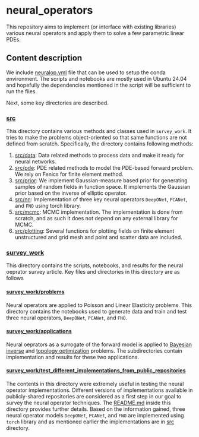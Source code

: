 # neural_operators

This repository aims to implement (or interface with existing libraries) various neural operators and apply them to solve a few parametric linear PDEs. 

## Content description

We include [neuralop.yml](neuralop.yml) file that can be used to setup the conda environment. The scripts and notebooks are mostly used in Ubuntu 24.04 and hopefully the dependencies mentioned in the script will be sufficient to run the files.

Next, some key directories are described. 

### [src](src)
This directory contains various methods and classes used in `survey_work`. It tries to make the problems object-oriented so that same functions are not defined from scratch. Specifically, the directory contains following methods:

1. [src/data](src/data): Data related methods to process data and make it ready for neural networks.
1. [src/pde](src/pde): PDE related methods to model the PDE-based forward problem. We rely on Fenics for finite element method.
1. [src/prior](src/prior): We implement Gaussian-measure based prior for generating samples of random fields in function space. It implements the Gaussian prior based on the inverse of elliptic operator. 
1. [src/nn](src/nn): Implementation of three key neural operators `DeepONet`, `PCANet`, and `FNO` using torch library.
1. [src/mcmc](src/mcmc): MCMC implementation. The implementation is done from scratch, and as such it does not depend on any external library for MCMC. 
1. [src/plotting](src/plotting): Several functions for plotting fields on finite element unstructured and grid mesh and point and scatter data are included. 

### [survey_work](survey_work)
This directory contains the scripts, notebooks, and results for the neural oeprator survey article. Key files and directories in this directory are as follows

#### [survey_work/problems](survey_work/problems) 
Neural operators are applied to Poisson and Linear Elasticity problems. This directory contains the notebooks used to generate data and train and test three neural operators, `DeepONet`, `PCANet`, and `FNO`.

#### [survey_work/applications](survey_work/applications) 

Neural oeprators as a surrogate of the forward model is applied to [Bayesian inverse](survey_work/applications/bayesian_inverse_problem) and [topology optimization](survey_work/applications/topology_optimization) problems. The subdirectories contain implementation and results for these two applications. 

#### [survey_work/test_different_implementations_from_public_repositories](survey_work/test_different_implementations_from_public_repositories)
The contents in this directory were extremely useful in testing the neural operator implementations. Different versions of implementations available in publicly-shared repositories are considered as a first step in our goal to survey the neural operator techniques. The [README.md](survey_work/test_different_implementations_from_public_repositories/README.md) inside this directory provides further details. Based on the information gained, three neural operator models `DeepONet`, `PCANet`, and `FNO` are implemented using `torch` library and as mentioned earlier the implementations are in [src](src) directory.



 